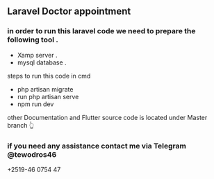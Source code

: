 
## Laravel Doctor appointment
### in order to run this laravel code we need to prepare the following tool .
- Xamp server .
- mysql database .
  
steps to run this code in cmd
- php artisan migrate
- run php artisan serve
- npm run dev

other Documentation  and Flutter source code is located under Master branch 👆 

  ### if you need any assistance contact me via Telegram  @tewodros46
  +2519-46 0754 47


